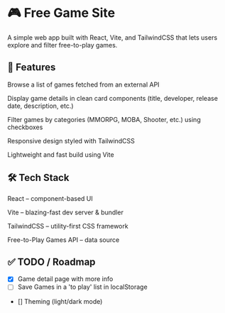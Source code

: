 # 🎮 Free Game Site

A simple web app built with React, Vite, and TailwindCSS that lets users explore and filter free-to-play games.

## 🚀 Features

Browse a list of games fetched from an external API

Display game details in clean card components (title, developer, release date, description, etc.)

Filter games by categories (MMORPG, MOBA, Shooter, etc.) using checkboxes

Responsive design styled with TailwindCSS

Lightweight and fast build using Vite

## 🛠️ Tech Stack

React
 – component-based UI

Vite
 – blazing-fast dev server & bundler

TailwindCSS
 – utility-first CSS framework

Free-to-Play Games API
 – data source

 ## ✅ TODO / Roadmap

- [X] Game detail page with more info
- [ ] Save Games in a 'to play' list in localStorage
 - [] Theming (light/dark mode)
